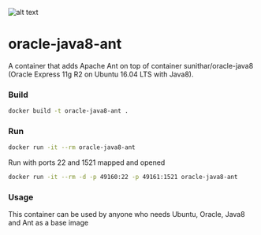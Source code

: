 ![alt text](http://www.3pillarglobal.com/wp-content/uploads/2015/10/docker_logo_180x110.jpg "Docker")
# oracle-java8-ant
A container that adds Apache Ant on top of container sunithar/oracle-java8 (Oracle Express 11g R2 on Ubuntu 16.04 LTS with Java8).

### Build
```sh
docker build -t oracle-java8-ant .
```

### Run
```sh
docker run -it --rm oracle-java8-ant 
```
Run with ports 22 and 1521 mapped and opened
```sh
docker run -it --rm -d -p 49160:22 -p 49161:1521 oracle-java8-ant 
```

### Usage
This container can be used by anyone who needs Ubuntu, Oracle, Java8 and Ant as a base image







